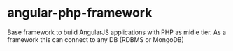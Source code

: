 # angular-php-framework
Base framework to build AngularJS applications with PHP as midle tier. As a framework this can connect to any DB (RDBMS or MongoDB)
